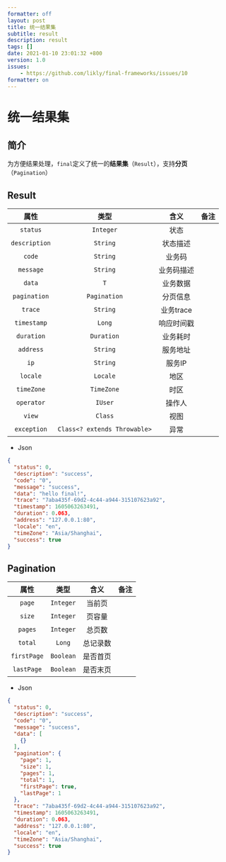 ```yaml
---
formatter: off
layout: post
title: 统一结果集 
subtitle: result 
description: result 
tags: [] 
date: 2021-01-10 23:01:32 +800 
version: 1.0
issues: 
    - https://github.com/likly/final-frameworks/issues/10
formatter: on
---
```


# 统一结果集

## 简介

为方便结果处理，`final`定义了统一的**结果集**（`Result`），支持**分页**（`Pagination`）

## Result

| 属性          | 类型      | 含义     | 备注 |
| :------------: | :--------: | :-------: | :---: |
| `status`      | `Integer` | 状态     |      |
| `description` | `String`  | 状态描述 |      |
|    `code`    |           `String`           |   业务码   |      |
|  `message`   |           `String`           | 业务码描述 |      |
|    `data`    |             `T`              |  业务数据  |      |
| `pagination` |         `Pagination`         |  分页信息  |      |
|   `trace`    |           `String`           | 业务trace  |      |
| `timestamp`  |            `Long`            | 响应时间戳 |      |
|  `duration`  |          `Duration`          |  业务耗时  |      |
|  `address`   |           `String`           |  服务地址  |      |
|     `ip`     |           `String`           |   服务IP   |      |
|   `locale`   |           `Locale`           |    地区    |      |
|  `timeZone`  |          `TimeZone`          |    时区    |      |
|  `operator`  |           `IUser`            |   操作人   |      |
|    `view`    |           `Class`            |    视图    |      |
| `exception`  | `Class<? extends Throwable>` |    异常    |      |

* Json

```json
{
  "status": 0,
  "description": "success",
  "code": "0",
  "message": "success",
  "data": "hello final!",
  "trace": "7aba435f-69d2-4c44-a944-315107623a92",
  "timestamp": 1605063263491,
  "duration": 0.063,
  "address": "127.0.0.1:80",
  "locale": "en",
  "timeZone": "Asia/Shanghai",
  "success": true
}
```

## Pagination

| 属性          | 类型      | 含义     | 备注 |
| :------------: | :--------: | :-------: | :---: |
| `page`      | `Integer` | 当前页     |      |
| `size` | `Integer`  | 页容量 |      |
| `pages` | `Integer`  | 总页数 |      |
| `total` | `Long`  | 总记录数 |      |
| `firstPage` | `Boolean`  | 是否首页 |      |
| `lastPage` | `Boolean`  | 是否末页 |      |

* Json

```json
{
  "status": 0,
  "description": "success",
  "code": "0",
  "message": "success",
  "data": [
    {}
  ],
  "pagination": {
    "page": 1,
    "size": 1,
    "pages": 1,
    "total": 1,
    "firstPage": true,
    "lastPage": 1
  },
  "trace": "7aba435f-69d2-4c44-a944-315107623a92",
  "timestamp": 1605063263491,
  "duration": 0.063,
  "address": "127.0.0.1:80",
  "locale": "en",
  "timeZone": "Asia/Shanghai",
  "success": true
}
```